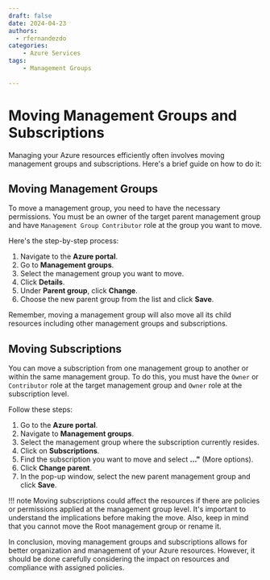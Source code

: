 ```yaml
---
draft: false
date: 2024-04-23
authors:
  - rfernandezdo
categories:
    - Azure Services
tags:
    - Management Groups
    
---
```

# Moving Management Groups and Subscriptions

Managing your Azure resources efficiently often involves moving management groups and subscriptions. Here's a brief guide on how to do it:

## Moving Management Groups

To move a management group, you need to have the necessary permissions. You must be an owner of the target parent management group and have `Management Group Contributor` role at the group you want to move.

Here's the step-by-step process:

1. Navigate to the **Azure portal**.
2. Go to **Management groups**.
3. Select the management group you want to move.
4. Click **Details**.
5. Under **Parent group**, click **Change**.
6. Choose the new parent group from the list and click **Save**.

Remember, moving a management group will also move all its child resources including other management groups and subscriptions.

## Moving Subscriptions

You can move a subscription from one management group to another or within the same management group. To do this, you must have the `Owner` or `Contributor` role at the target management group and `Owner` role at the subscription level.

Follow these steps:

1. Go to the **Azure portal**.
2. Navigate to **Management groups**.
3. Select the management group where the subscription currently resides.
4. Click on **Subscriptions**.
5. Find the subscription you want to move and select **..."** (More options).
6. Click **Change parent**.
7. In the pop-up window, select the new parent management group and click **Save**.

!!! note 
    Moving subscriptions could affect the resources if there are policies or permissions applied at the management group level. It's important to understand the implications before making the move. Also, keep in mind that you cannot move the Root management group or rename it.

In conclusion, moving management groups and subscriptions allows for better organization and management of your Azure resources. However, it should be done carefully considering the impact on resources and compliance with assigned policies.